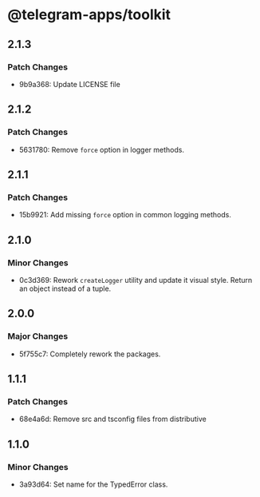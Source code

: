 # @telegram-apps/toolkit

## 2.1.3

### Patch Changes

- 9b9a368: Update LICENSE file

## 2.1.2

### Patch Changes

- 5631780: Remove `force` option in logger methods.

## 2.1.1

### Patch Changes

- 15b9921: Add missing `force` option in common logging methods.

## 2.1.0

### Minor Changes

- 0c3d369: Rework `createLogger` utility and update it visual style. Return an object instead of a tuple.

## 2.0.0

### Major Changes

- 5f755c7: Completely rework the packages.

## 1.1.1

### Patch Changes

- 68e4a6d: Remove src and tsconfig files from distributive

## 1.1.0

### Minor Changes

- 3a93d64: Set name for the TypedError class.
